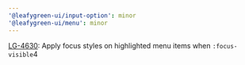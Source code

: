 ```yaml
---
'@leafygreen-ui/input-option': minor
'@leafygreen-ui/menu': minor
---
```


[LG-4630](https://jira.mongodb.org/browse/LG-4630): Apply focus styles on highlighted menu items when `:focus-visible`4

